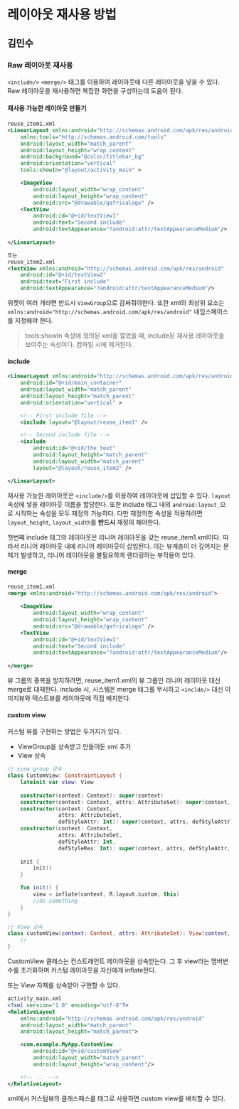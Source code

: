 # 레이아웃 재사용 방법
## 김민수

### Raw 레이아웃 재사용

`<include/>` `<merge/>` 태그를 이용하여 레이아웃에 다른 레이아웃을 넣을 수 있다. Raw 레이아웃을 재사용하면 복잡한 화면을 구성하는데 도움이 된다.

#### 재사용 가능한 레이아웃 만들기

``` xml
reuse_item1.xml
<LinearLayout xmlns:android="http://schemas.android.com/apk/res/android"
    xmlns:tools="http://schemas.android.com/tools"
    android:layout_width="match_parent"
    android:layout_height="wrap_content"
    android:background="@color/titlebar_bg"
    android:orientation="vertical"
    tools:showIn="@layout/activity_main" >

    <ImageView
        android:layout_width="wrap_content"
        android:layout_height="wrap_content"
        android:src="@drawable/gafricalogo" />
    <TextView
        android:id="@+id/textView1"
        android:text="Second include"
        android:textAppearance="?android:attr/textAppearanceMedium"/>
    
</LinearLayout>

또는
reuse_item2.xml
<TextView xmlns:android="http://schemas.android.com/apk/res/android"
    android:id="@+id/textView2"
    android:text="First include"
    android:textAppearance="?android:attr/textAppearanceMedium"/>
```

위젯이 여러 개라면 반드시 `ViewGroup`으로 감싸줘야한다. 또한 xml의 최상위 요소는 `xmlns:android="http://schemas.android.com/apk/res/android"` 네임스페이스를 지정해야 한다.

> tools:showIn 속성에 정의된 xml을 열었을 때, include된 재사용 레이아웃을 보여주는 속성이다. 컴파일 시에 제거된다.

#### include

``` xml
<LinearLayout xmlns:android="http://schemas.android.com/apk/res/android"
    android:id="@+id/main_container"
    android:layout_width="match_parent"
    android:layout_height="match_parent"
    android:orientation="vertical" >

    <!-- First include file -->
    <include layout="@layout/reuse_item1" />

    <!-- Second include file -->
    <include 
        android:id="@+id/the_text"
        android:layout_height="match_parent"
        android:layout_width="match_parent"
        layout="@layout/reuse_item2" />

</LinearLayout>
```

재사용 가능한 레이아웃은 `<include/>`를 이용하여 레이아웃에 삽입할 수 있다. `layout` 속성에 넣을 레이아웃 이름을 할당한다. 또한 include 태그 내의 `android:layout_`으로 시작하는 속성을 모두 재정의 가능하다. 다만 재정의한 속성을 적용하려면 `layout_height`, `layout_width`를 **반드시** 재정의 해야한다.

첫번째 include 태그의 레이아웃은 리니어 레이아웃을 갖는 reuse_item1.xml이다. 따라서 리니어 레이아웃 내에 리니어 레이아웃이 삽입된다. 이는 뷰계층이 더 깊어지는 문제가 발생하고, 리니어 레이아웃을 불필요하게 렌더링하는 부작용이 있다.

#### merge

```xml
reuse_item1.xml
<merge xmlns:android="http://schemas.android.com/apk/res/android">
    
    <ImageView
        android:layout_width="wrap_content"
        android:layout_height="wrap_content"
        android:src="@drawable/gafricalogo" />
    <TextView
        android:id="@+id/textView1"
        android:text="Second include"
        android:textAppearance="?android:attr/textAppearanceMedium"/>
    
</merge>
```

뷰 그룹의 중복을 방지하려면, reuse_item1.xml의 뷰 그룹인 리니어 레이아웃 대신 merge로 대체한다. include 시, 시스템은 merge 태그를 무시하고 `<inclde/>` 대신 이미지뷰와 텍스트뷰를 레이아웃에 직접 배치한다.

#### custom view

커스텀 뷰를 구현하는 방법은 두가지가 있다.

- ViewGroup을 상속받고 만들어둔 xml 추가
- View 상속

``` kotlin
// view group 상속
class CustomView: ConstraintLayout { 
    lateinit var view: View
    
    constructor(context: Context): super(context)
    constructor(context: Context, attrs: AttributeSet): super(context, attrs)
    constructor(context: Context, 
                attrs: AttributeSet, 
                defStyleAttr: Int): super(context, attrs, defStyleAttr)
    constructor(context: Context,
                attrs: AttributeSet,
                defStyleAttr: Int,
                defStyleRes: Int): super(context, attrs, defStyleAttr, defStyleRes)
    
    init {
        init()
    }

    fun init() {
        view = inflate(context, R.layout.custom, this)
        //do something
    }
}

// View 상속
class customView(context: Context, attrs: AttributeSet): View(context, attrs) {
    //
}
```

CustomView 클래스는 컨스트래인트 레이아웃을 상속받는다. 그 후 view라는 멤버변수를 초기화하며 커스텀 레이아웃을 자신에게 inflate한다.

또는 View 자체를 상속받아 구현할 수 있다.

```xml
activity_main.xml
<?xml version="1.0" encoding="utf-8"?>
<RelativeLayout
    xmlns:android="http://schemas.android.com/apk/res/android"
    android:layout_width="match_parent"
    android:layout_height="match_parent">

    <com.example.MyApp.CustomView
        android:id="@+id/customView"
        android:layout_width="match_parent"
        android:layout_height="wrap_content"/>

    <!-- ... -->
</RelativeLayout>
```

xml에서 커스텀뷰의 클래스패스를 태그로 사용하면 custom view를 배치할 수 있다.
